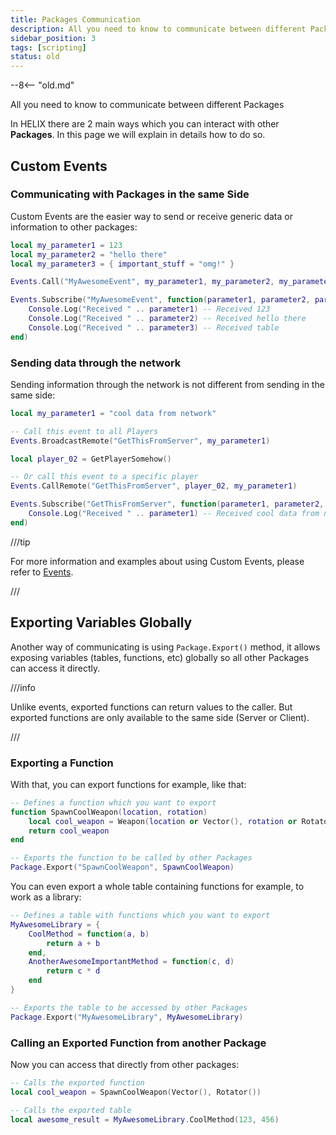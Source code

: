 ```yaml
---
title: Packages Communication
description: All you need to know to communicate between different Packages
sidebar_position: 3
tags: [scripting]
status: old
---
```


--8<-- "old.md"


All you need to know to communicate between different Packages

In HELIX there are 2 main ways which you can interact with other **Packages**. In this page we will explain in details how to do so.


## Custom Events

### Communicating with Packages in the same Side

Custom Events are the easier way to send or receive generic data or information to other packages:

```lua title="package-one/Server/Index.lua"
local my_parameter1 = 123
local my_parameter2 = "hello there"
local my_parameter3 = { important_stuff = "omg!" }

Events.Call("MyAwesomeEvent", my_parameter1, my_parameter2, my_parameter3)
```

```lua title="package-two/Server/Index.lua"
Events.Subscribe("MyAwesomeEvent", function(parameter1, parameter2, parameter3)
    Console.Log("Received " .. parameter1) -- Received 123
    Console.Log("Received " .. parameter2) -- Received hello there
    Console.Log("Received " .. parameter3) -- Received table
end)
```


### Sending data through the network

Sending information through the network is not different from sending in the same side:

```lua title="Server/Index.lua"
local my_parameter1 = "cool data from network"

-- Call this event to all Players
Events.BroadcastRemote("GetThisFromServer", my_parameter1)

local player_02 = GetPlayerSomehow()

-- Or call this event to a specific player
Events.CallRemote("GetThisFromServer", player_02, my_parameter1)
```

```lua title="Client/Index.lua"
Events.Subscribe("GetThisFromServer", function(parameter1, parameter2, parameter3)
    Console.Log("Received " .. parameter1) -- Received cool data from network
end)
```

///tip

For more information and examples about using Custom Events, please refer to [Events](/scripting-reference/static-classes/events.mdx).

///


## Exporting Variables Globally

Another way of communicating is using `Package.Export()` method, it allows exposing variables (tables, functions, etc) globally so all other Packages can access it directly.

///info

Unlike events, exported functions can return values to the caller. But exported functions are only available to the same side (Server or Client).

///

### Exporting a Function

With that, you can export functions for example, like that:

```lua title="package-one/Server/Index.lua"
-- Defines a function which you want to export
function SpawnCoolWeapon(location, rotation)
    local cool_weapon = Weapon(location or Vector(), rotation or Rotator(), ...)
    return cool_weapon
end

-- Exports the function to be called by other Packages
Package.Export("SpawnCoolWeapon", SpawnCoolWeapon)
```

You can even export a whole table containing functions for example, to work as a library:

```lua title="package-one/Server/Index.lua"
-- Defines a table with functions which you want to export
MyAwesomeLibrary = {
	CoolMethod = function(a, b)
		return a + b
	end,
	AnotherAwesomeImportantMethod = function(c, d)
		return c * d
	end
}

-- Exports the table to be accessed by other Packages
Package.Export("MyAwesomeLibrary", MyAwesomeLibrary)
```


### Calling an Exported Function from another Package

Now you can access that directly from other packages:

```lua title="package-two/Server/Index.lua"
-- Calls the exported function
local cool_weapon = SpawnCoolWeapon(Vector(), Rotator())
```

```lua title="package-two/Server/Index.lua"
-- Calls the exported table
local awesome_result = MyAwesomeLibrary.CoolMethod(123, 456)
```